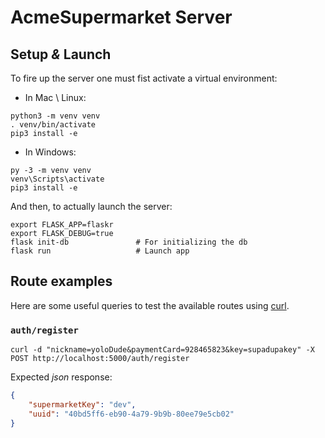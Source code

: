 # AcmeSupermarket Server

## Setup _&_ Launch

To fire up the server one must fist activate a virtual environment:

* In Mac \ Linux:
```shell
python3 -m venv venv
. venv/bin/activate
pip3 install -e
```

* In Windows:
```shell
py -3 -m venv venv
venv\Scripts\activate
pip3 install -e
```

And then, to actually launch the server:
```shell
export FLASK_APP=flaskr
export FLASK_DEBUG=true
flask init-db               # For initializing the db
flask run                   # Launch app
```

## Route examples

Here are some useful queries to test the available routes using [curl](https://curl.haxx.se).

### `auth/register`
```shell
curl -d "nickname=yoloDude&paymentCard=928465823&key=supadupakey" -X POST http://localhost:5000/auth/register
```
Expected _json_ response:
```json
{
    "supermarketKey": "dev",
    "uuid": "40bd5ff6-eb90-4a79-9b9b-80ee79e5cb02"
}
```